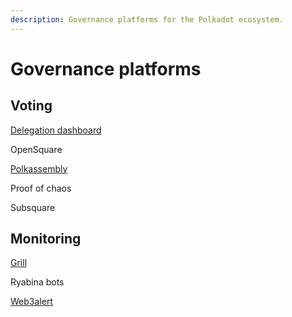 ```yaml
---
description: Governance platforms for the Polkadot ecosystem.
---
```


# Governance platforms

## Voting

[Delegation dashboard](https://delegation.polkadot.network/)

OpenSquare

[Polkassembly](https://polkadot.polkassembly.io/opengov)

Proof of chaos

Subsquare



## Monitoring

[Grill](https://grill.chat/polkassembly)

Ryabina bots

[Web3alert](https://web3alert.io/)

